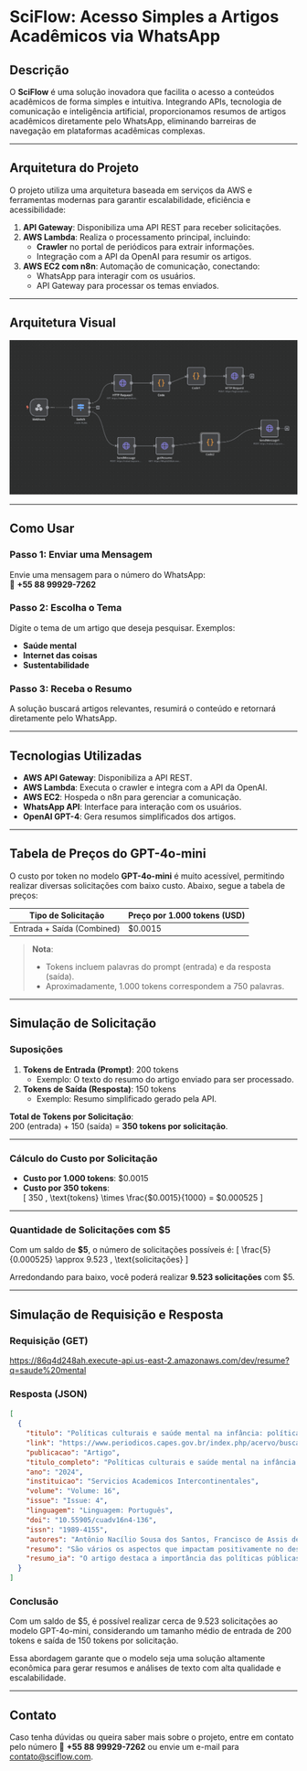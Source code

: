 # SciFlow: Acesso Simples a Artigos Acadêmicos via WhatsApp

## Descrição

O **SciFlow** é uma solução inovadora que facilita o acesso a conteúdos acadêmicos de forma simples e intuitiva. Integrando APIs, tecnologia de comunicação e inteligência artificial, proporcionamos resumos de artigos acadêmicos diretamente pelo WhatsApp, eliminando barreiras de navegação em plataformas acadêmicas complexas.

---

## Arquitetura do Projeto

O projeto utiliza uma arquitetura baseada em serviços da AWS e ferramentas modernas para garantir escalabilidade, eficiência e acessibilidade:

1. **API Gateway**: Disponibiliza uma API REST para receber solicitações.
2. **AWS Lambda**: Realiza o processamento principal, incluindo:
   - **Crawler** no portal de periódicos para extrair informações.
   - Integração com a API da OpenAI para resumir os artigos.
3. **AWS EC2 com n8n**: Automação de comunicação, conectando:
   - WhatsApp para interagir com os usuários.
   - API Gateway para processar os temas enviados.

---

## Arquitetura Visual

![Arquitetura do Projeto](./src/img/arquitetura.png)

---

## Como Usar

### Passo 1: Enviar uma Mensagem
Envie uma mensagem para o número do WhatsApp:  
📱 **+55 88 99929-7262**

### Passo 2: Escolha o Tema
Digite o tema de um artigo que deseja pesquisar. Exemplos:
- **Saúde mental**
- **Internet das coisas**
- **Sustentabilidade**

### Passo 3: Receba o Resumo
A solução buscará artigos relevantes, resumirá o conteúdo e retornará diretamente pelo WhatsApp.

---

## Tecnologias Utilizadas

- **AWS API Gateway**: Disponibiliza a API REST.
- **AWS Lambda**: Executa o crawler e integra com a API da OpenAI.
- **AWS EC2**: Hospeda o n8n para gerenciar a comunicação.
- **WhatsApp API**: Interface para interação com os usuários.
- **OpenAI GPT-4**: Gera resumos simplificados dos artigos.
---
## Tabela de Preços do GPT-4o-mini

O custo por token no modelo **GPT-4o-mini** é muito acessível, permitindo realizar diversas solicitações com baixo custo. Abaixo, segue a tabela de preços:

| **Tipo de Solicitação**           | **Preço por 1.000 tokens (USD)** |
|-----------------------------------|----------------------------------|
| Entrada + Saída (Combined)        | $0.0015                         |

> **Nota**: 
> - Tokens incluem palavras do prompt (entrada) e da resposta (saída).
> - Aproximadamente, 1.000 tokens correspondem a 750 palavras.

---

## Simulação de Solicitação

### Suposições
1. **Tokens de Entrada (Prompt)**: 200 tokens  
   - Exemplo: O texto do resumo do artigo enviado para ser processado.
2. **Tokens de Saída (Resposta)**: 150 tokens  
   - Exemplo: Resumo simplificado gerado pela API.

**Total de Tokens por Solicitação**:  
200 (entrada) + 150 (saída) = **350 tokens por solicitação**.

---

### Cálculo do Custo por Solicitação

- **Custo por 1.000 tokens**: $0.0015  
- **Custo por 350 tokens**:  
  \[
  350 \, \text{tokens} \times \frac{\$0.0015}{1000} = \$0.000525
  \]

---

### Quantidade de Solicitações com $5

Com um saldo de **$5**, o número de solicitações possíveis é:
\[
\frac{5}{0.000525} \approx 9.523 \, \text{solicitações}
\]

Arredondando para baixo, você poderá realizar **9.523 solicitações** com $5.

---

## Simulação de Requisição e Resposta

### Requisição (GET)
https://86q4d248ah.execute-api.us-east-2.amazonaws.com/dev/resume?q=saude%20mental

### Resposta (JSON)
```json
[
  {
    "titulo": "Políticas culturais e saúde mental na infância: políticas públicas de cultura e sua importância para o desenvolvimento da saúde mental das crianças",
    "link": "https://www.periodicos.capes.gov.br/index.php/acervo/buscador.html?task=detalhes&source=&id=W4395690089",
    "publicacao": "Artigo",
    "titulo_completo": "Políticas culturais e saúde mental na infância: políticas públicas de cultura e sua importância para o desenvolvimento da saúde mental das crianças",
    "ano": "2024",
    "instituicao": "Servicios Academicos Intercontinentales",
    "volume": "Volume: 16",
    "issue": "Issue: 4",
    "linguagem": "Linguagem: Português",
    "doi": "10.55905/cuadv16n4-136",
    "issn": "1989-4155",
    "autores": "Antônio Nacílio Sousa dos Santos, Francisco de Assis de Araújo Júnior, Carlos Augusto Marinho de Sousa, Carlos Rigor Neves, José Maria Nogueira Neto",
    "resumo": "São vários os aspectos que impactam positivamente no desenvolvimento da saúde mental de uma criança, dentre os quais se destacam as políticas públicas culturais...",
    "resumo_ia": "O artigo destaca a importância das políticas públicas culturais para a saúde mental das crianças..."
  }
]
```

### Conclusão

Com um saldo de $5, é possível realizar cerca de 9.523 solicitações ao modelo GPT-4o-mini, considerando um tamanho médio de entrada de 200 tokens e saída de 150 tokens por solicitação.

Essa abordagem garante que o modelo seja uma solução altamente econômica para gerar resumos e análises de texto com alta qualidade e escalabilidade.





---

## Contato

Caso tenha dúvidas ou queira saber mais sobre o projeto, entre em contato pelo número 📱 **+55 88 99929-7262** ou envie um e-mail para [contato@sciflow.com](mailto:contato@sciflow.com).


